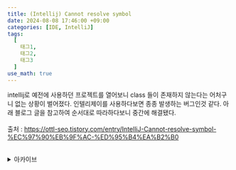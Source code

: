 ```yaml
---
title: (Intellij) Cannot resolve symbol
date: 2024-08-08 17:46:00 +09:00
categories: [IDE, IntelliJ]
tags:
  [
    태그1,
    태그2,
    태그3
  ]
use_math: true
---
```


intellij로 예전에 사용하던 프로젝트를 열어보니 class 들이 존재하지 않는다는 어처구니 없는 상황이 벌어졌다. 인텔리제이를 사용하다보면 종종 발생하는 버그인것 같다. 아래 블로그 글을 참고하여 순서대로 따라하다보니 중간에 해결됐다.<br>
<br>
출처 : <https://ottl-seo.tistory.com/entry/IntelliJ-Cannot-resolve-symbol-%EC%97%90%EB%9F%AC-%ED%95%B4%EA%B2%B0>
<br>
<br>

<details>
<summary> 아카이브 </summary>

<img src="https://github.com/Hoon1999/hoon1999.github.io/blob/main/assets/img/2024-08-13/1.png?raw=true" alt="img.png">

</details>